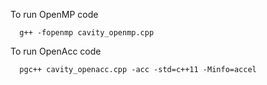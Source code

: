 To run OpenMP code    

      g++ -fopenmp cavity_openmp.cpp

To run OpenAcc code

      pgc++ cavity_openacc.cpp -acc -std=c++11 -Minfo=accel
